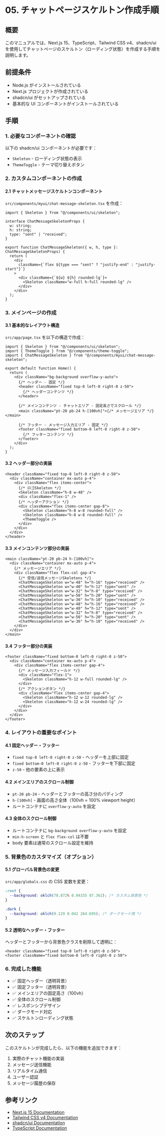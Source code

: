 # 05. チャットページスケルトン作成手順

## 概要

このマニュアルでは、Next.js 15、TypeScript、Tailwind CSS v4、shadcn/ui を使用してチャットページのスケルトン（ローディング状態）を作成する手順を説明します。

## 前提条件

- Node.js がインストールされている
- Next.js プロジェクトが作成されている
- shadcn/ui がセットアップされている
- 基本的な UI コンポーネントがインストールされている

## 手順

### 1. 必要なコンポーネントの確認

以下の shadcn/ui コンポーネントが必要です：

- `Skeleton` - ローディング状態の表示
- `ThemeToggle` - テーマ切り替えボタン

### 2. カスタムコンポーネントの作成

#### 2.1 チャットメッセージスケルトンコンポーネント

`src/components/myui/chat-message-skeleton.tsx` を作成：

```tsx
import { Skeleton } from "@/components/ui/skeleton";

interface ChatMessageSkeletonProps {
  w: string;
  h: string;
  type: "sent" | "received";
}

export function ChatMessageSkeleton({ w, h, type }: ChatMessageSkeletonProps) {
  return (
    <div
      className={`flex ${type === "sent" ? "justify-end" : "justify-start"}`}
    >
      <div className={`${w} ${h} rounded-lg`}>
        <Skeleton className="w-full h-full rounded-lg" />
      </div>
    </div>
  );
}
```

### 3. メインページの作成

#### 3.1 基本的なレイアウト構造

`src/app/page.tsx` を以下の構造で作成：

```tsx
import { Skeleton } from "@/components/ui/skeleton";
import { ThemeToggle } from "@/components/theme-toggle";
import { ChatMessageSkeleton } from "@/components/myui/chat-message-skeleton";

export default function Home() {
  return (
    <div className="bg-background overflow-y-auto">
      {/* ヘッダー - 固定 */}
      <header className="fixed top-0 left-0 right-0 z-50">
        {/* ヘッダーコンテンツ */}
      </header>

      {/* メインコンテンツ - チャットエリア - 固定高さでスクロール */}
      <main className="pt-20 pb-24 h-[100vh]">{/* メッセージエリア */}</main>

      {/* フッター - メッセージ入力エリア - 固定 */}
      <footer className="fixed bottom-0 left-0 right-0 z-50">
        {/* フッターコンテンツ */}
      </footer>
    </div>
  );
}
```

#### 3.2 ヘッダー部分の実装

```tsx
<header className="fixed top-0 left-0 right-0 z-50">
  <div className="container mx-auto p-4">
    <div className="flex items-center">
      {/* ロゴSkeleton */}
      <Skeleton className="h-8 w-48" />
      <div className="flex-1" />
      {/* ヘッダーアクション */}
      <div className="flex items-center gap-8">
        <Skeleton className="h-8 w-8 rounded-full" />
        <Skeleton className="h-8 w-8 rounded-full" />
        <ThemeToggle />
      </div>
    </div>
  </div>
</header>
```

#### 3.3 メインコンテンツ部分の実装

```tsx
<main className="pt-20 pb-24 h-[100vh]">
  <div className="container mx-auto p-4">
    {/* メッセージエリア */}
    <div className="flex flex-col gap-4">
      {/* 受信/送信メッセージSkeletons */}
      <ChatMessageSkeleton w="w-48" h="h-16" type="received" />
      <ChatMessageSkeleton w="w-40" h="h-12" type="sent" />
      <ChatMessageSkeleton w="w-32" h="h-8" type="received" />
      <ChatMessageSkeleton w="w-56" h="h-20" type="sent" />
      <ChatMessageSkeleton w="w-36" h="h-10" type="received" />
      <ChatMessageSkeleton w="w-48" h="h-16" type="received" />
      <ChatMessageSkeleton w="w-40" h="h-12" type="sent" />
      <ChatMessageSkeleton w="w-32" h="h-8" type="received" />
      <ChatMessageSkeleton w="w-56" h="h-20" type="sent" />
      <ChatMessageSkeleton w="w-36" h="h-10" type="received" />
    </div>
  </div>
</main>
```

#### 3.4 フッター部分の実装

```tsx
<footer className="fixed bottom-0 left-0 right-0 z-50">
  <div className="container mx-auto p-4">
    <div className="flex items-center gap-4">
      {/* メッセージ入力フィールド */}
      <div className="flex-1">
        <Skeleton className="h-12 w-full rounded-lg" />
      </div>
      {/* アクションボタン */}
      <div className="flex items-center gap-4">
        <Skeleton className="h-12 w-12 rounded-lg" />
        <Skeleton className="h-12 w-24 rounded-lg" />
      </div>
    </div>
  </div>
</footer>
```

### 4. レイアウトの重要なポイント

#### 4.1 固定ヘッダー・フッター

- `fixed top-0 left-0 right-0 z-50` - ヘッダーを上部に固定
- `fixed bottom-0 left-0 right-0 z-50` - フッターを下部に固定
- `z-50` - 他の要素の上に表示

#### 4.2 メインエリアのスクロール制御

- `pt-20 pb-24` - ヘッダーとフッターの高さ分のパディング
- `h-[100vh]` - 画面の高さ全体（100vh = 100% viewport height）
- ルートコンテナに `overflow-y-auto` を設定

#### 4.3 全体のスクロール制御

- ルートコンテナに `bg-background overflow-y-auto` を設定
- `min-h-screen` と `flex flex-col` は不要
- body 要素は通常のスクロール設定を維持

### 5. 背景色のカスタマイズ（オプション）

#### 5.1 グローバル背景色の変更

`src/app/globals.css` の CSS 変数を変更：

```css
:root {
  --background: oklch(78.872% 0.04335 87.362); /* カスタム背景色 */
}

.dark {
  --background: oklch(0.129 0.042 264.695); /* ダークモード用 */
}
```

#### 5.2 透明なヘッダー・フッター

ヘッダーとフッターから背景色クラスを削除して透明に：

```tsx
<header className="fixed top-0 left-0 right-0 z-50">
<footer className="fixed bottom-0 left-0 right-0 z-50">
```

### 6. 完成した機能

- ✅ 固定ヘッダー（透明背景）
- ✅ 固定フッター（透明背景）
- ✅ メインエリアの固定高さ（100vh）
- ✅ 全体のスクロール制御
- ✅ レスポンシブデザイン
- ✅ ダークモード対応
- ✅ スケルトンローディング状態

## 次のステップ

このスケルトンが完成したら、以下の機能を追加できます：

1. 実際のチャット機能の実装
2. メッセージ送信機能
3. リアルタイム通信
4. ユーザー認証
5. メッセージ履歴の保存

## 参考リンク

- [Next.js 15 Documentation](https://nextjs.org/docs)
- [Tailwind CSS v4 Documentation](https://tailwindcss.com/docs)
- [shadcn/ui Documentation](https://ui.shadcn.com/)
- [TypeScript Documentation](https://www.typescriptlang.org/docs/)
